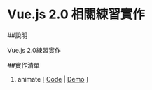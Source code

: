 # Vue.js 2.0 相關練習實作

##說明

Vue.js 2.0練習實作

##實作清單
1. animate [ [Code](https://github.com/MckeyHong/mk_vue2/blob/master/example/example_01.html) | [Demo](http://mckey.help/example/example_01.html) ]
